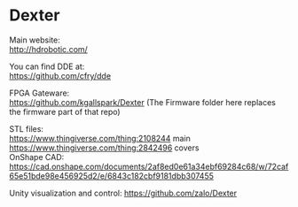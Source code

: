 # Dexter

Main website:<br>
http://hdrobotic.com/

You can find DDE at:<br>
https://github.com/cfry/dde

FPGA Gateware:<br>
https://github.com/kgallspark/Dexter (The Firmware folder here replaces the firmware part of that repo)

STL files:<br>
https://www.thingiverse.com/thing:2108244 main<br>
https://www.thingiverse.com/thing:2842496 covers<br>
OnShape CAD:<br>
https://cad.onshape.com/documents/2af8ed0e61a34ebf69284c68/w/72caf65e51bde98e456925d2/e/6843c182cbf9181dbb307455

Unity visualization and control:
https://github.com/zalo/Dexter
